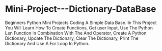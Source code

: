 # Mini-Project---Dictionary-DataBase
Beginners Python Mini Projects Coding A Simple Data Base. In This Project You Will Learn How To Create Functions, Get user Input, Use The Python Len Function In Combination With The And Operator, Create A Python Dictionary, Update The Dictionary, Clear The Dictionary, Print The Dictionary And Use A For Loop In Python.
